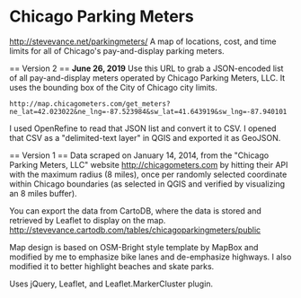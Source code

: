Chicago Parking Meters
======================

http://stevevance.net/parkingmeters/
A map of locations, cost, and time limits for all of Chicago's pay-and-display parking meters.

== Version 2 ==
**June 26, 2019**
Use this URL to grab a JSON-encoded list of all pay-and-display meters operated by Chicago Parking Meters, LLC. It uses the bounding box of the City of Chicago city limits. 

````
http://map.chicagometers.com/get_meters?ne_lat=42.023022&ne_lng=-87.523984&sw_lat=41.643919&sw_lng=-87.940101
````

I used OpenRefine to read that JSON list and convert it to CSV. I opened that CSV as a "delimited-text layer" in QGIS and exported it as GeoJSON.

== Version 1 ==
Data scraped on January 14, 2014, from the "Chicago Parking Meters, LLC" website http://chicagometers.com by hitting their API with the maximum radius (8 miles), once per randomly selected coordinate within Chicago boundaries (as selected in QGIS and verified by visualizing an 8 miles buffer). 

You can export the data from CartoDB, where the data is stored and retrieved by Leaflet to display on the map. 
http://stevevance.cartodb.com/tables/chicagoparkingmeters/public

Map design is based on OSM-Bright style template by MapBox and modified by me to emphasize bike lanes and de-emphasize highways. I also modified it to better highlight beaches and skate parks.

Uses jQuery, Leaflet, and Leaflet.MarkerCluster plugin. 
